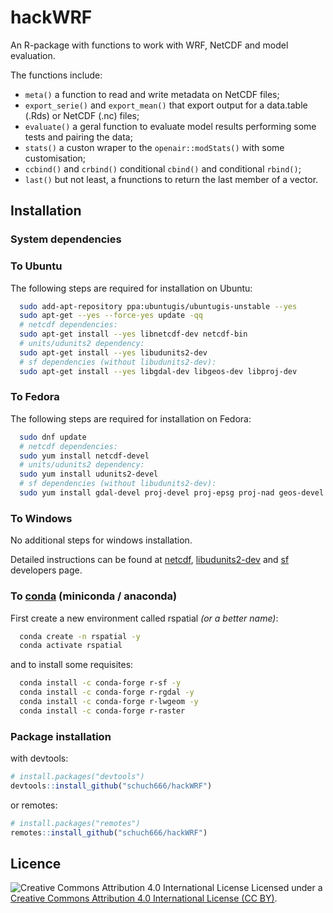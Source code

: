 # hackWRF
An R-package with functions to work with WRF, NetCDF and model evaluation.

The functions include:
- `meta()` a function to read and write metadata on NetCDF files;
- `export_serie()` and `export_mean()` that export output for a data.table (.Rds) or NetCDF (.nc) files;
- `evaluate()` a geral function to evaluate model results performing some tests and pairing the data;
- `stats()` a custon wraper to the `openair::modStats()` with some customisation;
- `ccbind()` and `crbind()` conditional `cbind()` and conditional `rbind()`;
- `last()` but not least, a fnunctions to return the last member of a vector.

## Installation

### System dependencies

### To Ubuntu
The following steps are required for installation on Ubuntu:
```bash
  sudo add-apt-repository ppa:ubuntugis/ubuntugis-unstable --yes
  sudo apt-get --yes --force-yes update -qq
  # netcdf dependencies:
  sudo apt-get install --yes libnetcdf-dev netcdf-bin
  # units/udunits2 dependency:
  sudo apt-get install --yes libudunits2-dev
  # sf dependencies (without libudunits2-dev):
  sudo apt-get install --yes libgdal-dev libgeos-dev libproj-dev
```

### To Fedora
The following steps are required for installation on Fedora:
```bash
  sudo dnf update
  # netcdf dependencies:
  sudo yum install netcdf-devel
  # units/udunits2 dependency:
  sudo yum install udunits2-devel
  # sf dependencies (without libudunits2-dev):
  sudo yum install gdal-devel proj-devel proj-epsg proj-nad geos-devel
```

### To Windows
No additional steps for windows installation.

Detailed instructions can be found at [netcdf](https://www.unidata.ucar.edu/software/netcdf/), [libudunits2-dev](https://r-quantities.github.io/units/) and [sf](https://r-spatial.github.io/sf/#installing) developers page.

### To [conda](https://docs.conda.io/projects/conda/en/latest/user-guide/install/index.html) (miniconda / anaconda)

First create a new environment called rspatial *(or a better name)*:
```bash
  conda create -n rspatial -y
  conda activate rspatial
```

and to install some requisites:
```bash
  conda install -c conda-forge r-sf -y
  conda install -c conda-forge r-rgdal -y
  conda install -c conda-forge r-lwgeom -y
  conda install -c conda-forge r-raster
```

### Package installation

with devtools:

```r
# install.packages("devtools")
devtools::install_github("schuch666/hackWRF")
```

or remotes:

```r
# install.packages("remotes")
remotes::install_github("schuch666/hackWRF")
```

## Licence

![Creative Commons Attribution 4.0 International License](https://github.com/creativecommons/cc-cert-core/blob/master/images/cc-by-88x31.png "CC BY")
Licensed under a [Creative Commons Attribution 4.0 International License (CC BY)](https://creativecommons.org/licenses/by/4.0/).

